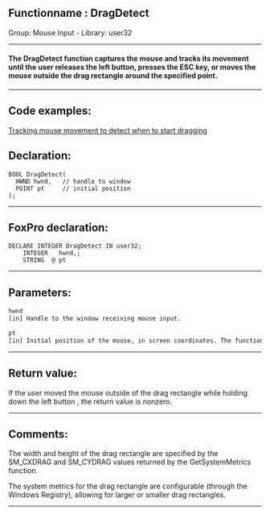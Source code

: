 <link rel="stylesheet" type="text/css" href="../../css/win32api.css">  
<link rel="stylesheet" href="https://cdnjs.cloudflare.com/ajax/libs/font-awesome/4.7.0/css/font-awesome.min.css">

## Functionname : DragDetect
Group: Mouse Input - Library: user32    
***  


#### The DragDetect function captures the mouse and tracks its movement until the user releases the left button, presses the ESC key, or moves the mouse outside the drag rectangle around the specified point.
***  


## Code examples:
[Tracking mouse movement to detect when to start dragging](../../samples/sample_281.md)  

## Declaration:
```foxpro  
BOOL DragDetect(
  HWND hwnd,   // handle to window
  POINT pt     // initial position
);  
```  
***  


## FoxPro declaration:
```foxpro  
DECLARE INTEGER DragDetect IN user32;
	INTEGER   hwnd,;
	STRING  @ pt  
```  
***  


## Parameters:
```txt  
hwnd
[in] Handle to the window receiving mouse input.

pt
[in] Initial position of the mouse, in screen coordinates. The function determines the coordinates of the drag rectangle by using this point.  
```  
***  


## Return value:
If the user moved the mouse outside of the drag rectangle while holding down the left button , the return value is nonzero.  
***  


## Comments:
The width and height of the drag rectangle are specified by the SM_CXDRAG and SM_CYDRAG values returned by the GetSystemMetrics function.  
  
The system metrics for the drag rectangle are configurable (through the Windows Registry), allowing for larger or smaller drag rectangles.   
  
***  

